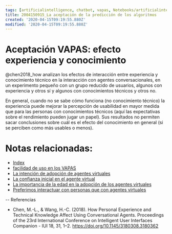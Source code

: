 ```yaml
---
tags: [artificialintelligence, chatbot, vapas, Notebooks/artificialintelligence, adoption, experience, knowledge]
title: 2004150915_La aceptación de la predicción de los algoritmos
created: '2020-04-15T09:19:55.880Z'
modified: '2020-04-15T09:19:55.880Z'
---
```


# Aceptación VAPAS: efecto experiencia y conocimiento

@chen2018_how analizan los efectos de interacción entre experiencia y conocimiento técnico en la interacción con agentes conversacionales, en un experimento pequeño con un grupo reducido de usuarios, algunos con experiencia y otros sí y algunos con conocimientos técnicos y otros no.

En general, cuando no se sabe cómo funciona (no conocimiento técnico) la experiencia puede mejorar la percepción de usabilidad en mayor medida que para las personas con conocimientos técnicos (aquí las expectativas sobre el rendimiento pueden jugar un papel). Sus resultados no permiten sacar conclusiones sobre cuál es el efecto del conocimiento en general (si se perciben como más usables o menos).


# Notas relacionadas:

- [Index](_2003101705_index.md)
- [facilidad de uso en los VAPAS](2004060853_facilidad_uso_agentes_virtuales.md)
- [La intención de adopción de agentes virtuales](2004060832_intencion_adopcion_agente_virtual.md)
- [La confianza inicial en el agente virtual](2004060904_confianza_agentevirtual.md)
- [La importancia de la edad en la adopción de los agentes virtuales](2004140714_aceptacionVAPASsegunedad.md)
- [Preferimos interactuar con personas que con agentes virtuales](2004041604_preferimos_comprar_personas_chatbot.md)


--
Referencias

- Chen, M.-L., & Wang, H.-C. (2018). How Personal Experience and Technical Knowledge Affect Using Conversational Agents. Proceedings of the 23rd International Conference on Intelligent User Interfaces Companion - IUI 18, 31, 1–2. https://doi.org/10.1145/3180308.3180362